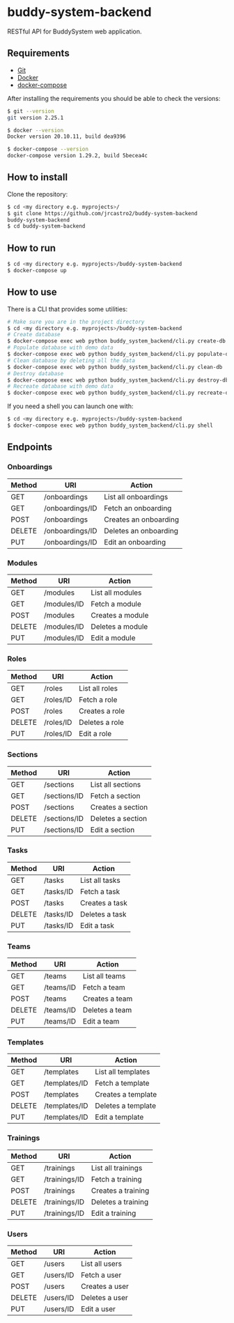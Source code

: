 # buddy-system-backend

RESTful API for BuddySystem web application.

## Requirements
- [Git](https://git-scm.com/)
- [Docker](https://docs.docker.com/get-docker/)
- [docker-compose](https://docs.docker.com/compose/install/)

After installing the requirements you should be able to check the versions:
```bash
$ git --version
git version 2.25.1

$ docker --version
Docker version 20.10.11, build dea9396

$ docker-compose --version
docker-compose version 1.29.2, build 5becea4c
```

## How to install

Clone the repository:
```bash
$ cd <my directory e.g. myprojects>/
$ git clone https://github.com/jrcastro2/buddy-system-backend 
buddy-system-backend
$ cd buddy-system-backend
```

## How to run

```bash
$ cd <my directory e.g. myprojects>/buddy-system-backend
$ docker-compose up
```

## How to use

There is a CLI that provides some utilities:

```bash
# Make sure you are in the project directory
$ cd <my directory e.g. myprojects>/buddy-system-backend
# Create database
$ docker-compose exec web python buddy_system_backend/cli.py create-db
# Populate database with demo data
$ docker-compose exec web python buddy_system_backend/cli.py populate-db
# Clean database by deleting all the data
$ docker-compose exec web python buddy_system_backend/cli.py clean-db
# Destroy database
$ docker-compose exec web python buddy_system_backend/cli.py destroy-db
# Recreate database with demo data
$ docker-compose exec web python buddy_system_backend/cli.py recreate-db
```

If you need a shell you can launch one with:
```bash
$ cd <my directory e.g. myprojects>/buddy-system-backend
$ docker-compose exec web python buddy_system_backend/cli.py shell
```

## Endpoints

### Onboardings

| Method        | URI                   | Action                    |
| ------------- | --------------------- | ------------------------- |
| GET           | /onboardings          | List all onboardings      |
| GET           | /onboardings/ID       | Fetch an onboarding       |
| POST          | /onboardings          | Creates an onboarding     |
| DELETE        | /onboardings/ID       | Deletes an onboarding     |
| PUT           | /onboardings/ID       | Edit an onboarding        |


### Modules

| Method        | URI                   | Action                    |
| ------------- | --------------------- | ------------------------- |
| GET           | /modules              | List all modules          |
| GET           | /modules/ID           | Fetch a module            |
| POST          | /modules              | Creates a module          |
| DELETE        | /modules/ID           | Deletes a module          |
| PUT           | /modules/ID           | Edit a module             |


### Roles

| Method        | URI                   | Action                    |
| ------------- | --------------------- | ------------------------- |
| GET           | /roles                | List all roles            |
| GET           | /roles/ID             | Fetch a role              |
| POST          | /roles                | Creates a role            |
| DELETE        | /roles/ID             | Deletes a role            |
| PUT           | /roles/ID             | Edit a role               |


### Sections

| Method        | URI                   | Action                    |
| ------------- | --------------------- | ------------------------- |
| GET           | /sections             | List all sections         |
| GET           | /sections/ID          | Fetch a section           |
| POST          | /sections             | Creates a section         |
| DELETE        | /sections/ID          | Deletes a section         |
| PUT           | /sections/ID          | Edit a section            |


### Tasks

| Method        | URI                   | Action                    |
| ------------- | --------------------- | ------------------------- |
| GET           | /tasks                | List all tasks            |
| GET           | /tasks/ID             | Fetch a task              |
| POST          | /tasks                | Creates a task            |
| DELETE        | /tasks/ID             | Deletes a task            |
| PUT           | /tasks/ID             | Edit a task               |


### Teams

| Method        | URI                   | Action                    |
| ------------- | --------------------- | ------------------------- |
| GET           | /teams                | List all teams            |
| GET           | /teams/ID             | Fetch a team              |
| POST          | /teams                | Creates a team            |
| DELETE        | /teams/ID             | Deletes a team            |
| PUT           | /teams/ID             | Edit a team               |


### Templates

| Method        | URI                   | Action                    |
| ------------- | --------------------- | ------------------------- |
| GET           | /templates            | List all templates        |
| GET           | /templates/ID         | Fetch a template          |
| POST          | /templates            | Creates a template        |
| DELETE        | /templates/ID         | Deletes a template        |
| PUT           | /templates/ID         | Edit a template           |


### Trainings

| Method        | URI                   | Action                    |
| ------------- | --------------------- | ------------------------- |
| GET           | /trainings            | List all trainings        |
| GET           | /trainings/ID         | Fetch a training          |
| POST          | /trainings            | Creates a training        |
| DELETE        | /trainings/ID         | Deletes a training        |
| PUT           | /trainings/ID         | Edit a training           |


### Users

| Method        | URI                   | Action                    |
| ------------- | --------------------- | ------------------------- |
| GET           | /users                | List all users            |
| GET           | /users/ID             | Fetch a user              |
| POST          | /users                | Creates a user            |
| DELETE        | /users/ID             | Deletes a user            |
| PUT           | /users/ID             | Edit a user               |